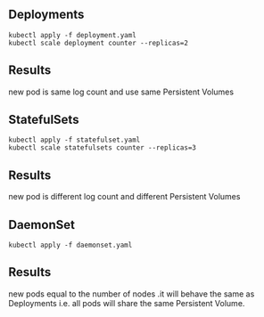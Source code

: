 ## Deployments
```
kubectl apply -f deployment.yaml
kubectl scale deployment counter --replicas=2
```
## Results
new pod is same log count and use same Persistent Volumes


## StatefulSets
```
kubectl apply -f statefulset.yaml
kubectl scale statefulsets counter --replicas=3
```
## Results
new pod is different log count and different Persistent Volumes


## DaemonSet
```
kubectl apply -f daemonset.yaml
```
## Results
new pods equal to the number of nodes .it will behave the same as Deployments i.e. all pods will share the same Persistent Volume.